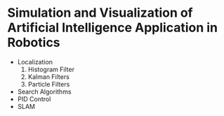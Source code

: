 # Simulation and Visualization of Artificial Intelligence Application in Robotics
- Localization
  1. Histogram Filter
  2. Kalman Filters
  3. Particle Filters
- Search Algorithms
- PID Control
- SLAM
